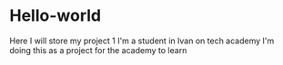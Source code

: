 # Hello-world
Here I will store my project 1
I'm a student in Ivan on tech academy
I'm doing this as a project for the academy to learn
